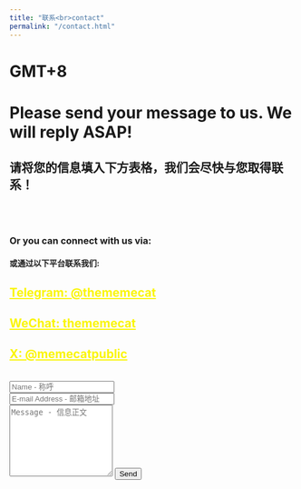 ```yaml
---
title: "联系<br>contact"
permalink: "/contact.html"
---
```

<h1>GMT+8 <p id="time"></p> </h1>
<script type="text/javascript" src="/assets/js/timezone.js"></script>

<form action="https://formspree.io/f/xaygpakq" method="POST">    
<h1>Please send your message to us.
We will reply ASAP!</h1>
  <h2>请将您的信息填入下方表格，我们会尽快与您取得联系！</h2>
<br><br>
<h3>Or you can connect with us via:</h3>   
<h4>或通过以下平台联系我们:</h4> 
<style>
a {
  color: #FAF504; /* 设置所有超链接的文本颜色为蓝色 */
}
</style>
  
<h2><a href="https://t.me/SolarisEco">Telegram: @thememecat</a></h2>
<h2><a href="https://thememecat.com/assets/images/wechat.jpg">WeChat: thememecat</a></h2>
<h2><a href="https://twitter.com/MeMeCatPublic">X: @memecatpublic</a></h2>
<br>    
<div class="form-group row">
<div class="col-md-6">
<input class="form-control" type="text" name="name" placeholder="Name - 称呼" required>
</div>
<div class="col-md-6">
<input class="form-control" type="email" name="_replyto" placeholder="E-mail Address - 邮箱地址" required>
</div>
</div>
<textarea rows="8" class="form-control mb-3" name="message" placeholder="Message - 信息正文" required></textarea>    
<input class="btn btn-success" type="submit" value="Send">
</form>
